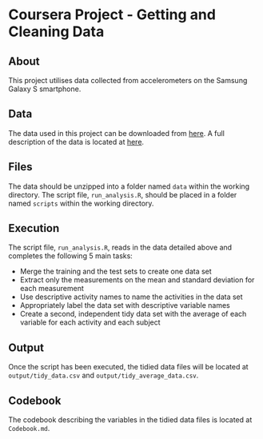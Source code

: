 # Coursera Project - Getting and Cleaning Data

## About
This project utilises data collected from accelerometers on the Samsung Galaxy S smartphone.

## Data
The data used in this project can be downloaded from [here](https://d396qusza40orc.cloudfront.net/getdata%2Fprojectfiles%2FUCI%20HAR%20Dataset.zip). A full description of the data is located at [here](http://archive.ics.uci.edu/ml/datasets/Human+Activity+Recognition+Using+Smartphones).

## Files
The data should be unzipped into a folder named `data` within the working directory.
The script file, `run_analysis.R`, should be placed in a folder named `scripts` within the working directory.

## Execution
The script file, `run_analysis.R`, reads in the data detailed above and completes the following 5 main tasks:
- Merge the training and the test sets to create one data set
- Extract only the measurements on the mean and standard deviation for each measurement
- Use descriptive activity names to name the activities in the data set
- Appropriately label the data set with descriptive variable names
- Create a second, independent tidy data set with the average of each variable for each activity and each subject

## Output
Once the script has been executed, the tidied data files will be located at `output/tidy_data.csv` and `output/tidy_average_data.csv`.

## Codebook
The codebook describing the variables in the tidied data files is located at `Codebook.md`.
